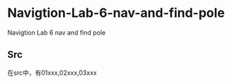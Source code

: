 # Navigtion-Lab-6-nav-and-find-pole
Navigtion Lab 6 nav and find pole


## Src
在src中，有01xxx,02xxx,03xxx
